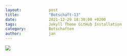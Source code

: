```yaml
---
layout:            post
title:             "Botschaft-13"
date:              2021-12-29 18:30:00 +0200
tags:              Jekyll Theme GitHub Installation
category:          Botschaften
author:            jan
---
```


![](//www.youtube.com/watch?v=_Zng-71eNNc)
